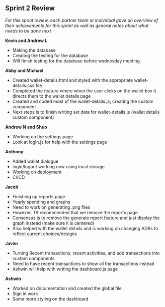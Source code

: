 ## Sprint 2 Review

_For this sprint review, each partner team or individual gave an overview of their achievements for this sprint as well as general notes about what needs to be done next_

**Kevin and Andrew L**
- Making the database
- Creating the testing for the database
- Will finish testing for the database before wednesday meeting

**Abby and Michael**
- Created wallet-details.html and styled with the appropriate wallet-details.css file
- Completed the feature where when the user clicks on the wallet box it directs them to the wallet details page
- Created and coded most of the wallet-details.js; creating the custom component
- Next steps is to finish writing set data for wallet-details.js (wallet details custom component) 

**Andrew N and Shuo**
- Working on the settings page
- Look at login.js for help with the settings page

**Anthony**
- Added wallet dialogue
- login/logout working now using local storage
- Working on deployment 
- CI/CD

**Jacob**
- Finishing up reports page
- Yearly spending and graphs
- Need to work on generating .png files 
- However, TA recommended that we remove the reports page
- Consensus is to remove the generate report feature and just display the graph instead (make sure it is centered)
- Also helped with the wallet details and is working on changing ADRs to reflect current choices/designs

**Javier**
- Turning Recent transactions, recent activities, and add transactions into custom components
- Need to have recent transactions to show all the transactions instead 
- Ashwin will help with writing the dashboard.js page 

**Ashwin**
- Worked on documentation and created the global file
- Sign in work
- Some more styling on the dashboard 
